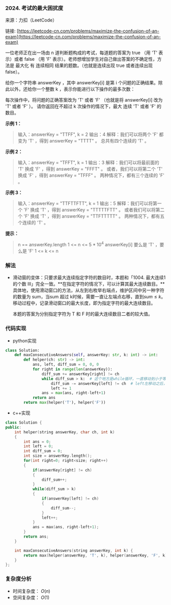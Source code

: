 ### 2024. 考试的最大困扰度

来源：力扣（LeetCode）

链接: [https://leetcode-cn.com/problems/maximize-the-confusion-of-an-exam](https://leetcode-cn.com/problems/maximize-the-confusion-of-an-exam)



一位老师正在出一场由 n 道判断题构成的考试，每道题的答案为 true （用 'T' 表示）或者 false （用 'F' 表示）。老师想增加学生对自己做出答案的不确定性，方法是 最大化 有 连续相同 结果的题数。（也就是连续出现 true 或者连续出现 false）。

给你一个字符串 answerKey ，其中 answerKey[i] 是第 i 个问题的正确结果。除此以外，还给你一个整数 k ，表示你能进行以下操作的最多次数：

每次操作中，将问题的正确答案改为 'T' 或者 'F' （也就是将 answerKey[i] 改为 'T' 或者 'F' ）。
请你返回在不超过 k 次操作的情况下，最大 连续 'T' 或者 'F' 的数目。

 

**示例 1：**

> 输入：answerKey = "TTFF", k = 2
> 输出：4
> 解释：我们可以将两个 'F' 都变为 'T' ，得到 answerKey = "TTTT" 。
> 总共有四个连续的 'T' 。

**示例 2：**

> 输入：answerKey = "TFFT", k = 1
> 输出：3
> 解释：我们可以将最前面的 'T' 换成 'F' ，得到 answerKey = "FFFT" 。
> 或者，我们可以将第二个 'T' 换成 'F' ，得到 answerKey = "TFFF" 。
> 两种情况下，都有三个连续的 'F' 。

**示例 3：**

> 输入：answerKey = "TTFTTFTT", k = 1
> 输出：5
> 解释：我们可以将第一个 'F' 换成 'T' ，得到 answerKey = "TTTTTFTT" 。
> 或者我们可以将第二个 'F' 换成 'T' ，得到 answerKey = "TTFTTTTT" 。
> 两种情况下，都有五个连续的 'T' 。

**提示：**

> n == answerKey.length
> 1 <= n <= $5 * 10^4$
> answerKey[i] 要么是 'T' ，要么是 'F'
> 1 <= k <= n



### 解法

* 滑动窗的变体：只要求最大连续指定字符的数目时，本题和「1004. 最大连续1的个数 III」完全一致。**在指定字符的情况下，可以计算其最大连续数目。**具体地，使用滑动窗口的方法，从左到右枚举右端点，维护区间中另一种字符的数量为 sum，当sum 超过 k时候，需要一直让左端点右移，直到$sum≤k$。移动过程中，记录滑动窗口的最大长度，即为指定字符的最大连续数目。

  本题的答案为分别指定字符为 T 和 F 时的最大连续数目二者的较大值。



### 代码实现

* python实现

```python
class Solution:
    def maxConsecutiveAnswers(self, answerKey: str, k: int) -> int:
        def helper(ch: str) -> int:
            ans, left, diff_sum = 0, 0, 0
            for right in range(len(answerKey)):
                diff_sum += answerKey[right] != ch
                while diff_sum > k:  # 这个地方是while循环，一直移动到小于等于k为止
                    diff_sum -= answerKey[left] != ch  # left左移动之后，如果不等于目标元素，说明移动到不匹配的那个位置，就能减去1
                    left += 1
                ans = max(ans, right-left+1)
            return ans
        return max(helper('T'), helper('F'))
```



* c++实现

```cpp
class Solution {
public:
    int helper(string answerKey, char ch, int k)
    {
        int ans = 0;
        int left = 0;
        int diff_sum = 0;
        int size = answerKey.length();
        for(int right=0; right<size; right++)
        {
            if(answerKey[right] != ch)
            {
                diff_sum++;
            }
            while(diff_sum > k)
            {
                if(answerKey[left] != ch)
                {
                    diff_sum--;
                }
                left++;
            }
            ans = max(ans, right-left+1);
        }
        return ans;
    }

    int maxConsecutiveAnswers(string answerKey, int k) {
        return max(helper(answerKey, 'T', k), helper(answerKey, 'F', k));
    }
};
```



### 复杂度分析

* 时间复杂度： $O(n)$
* 空间复杂度： $O(1)$